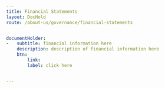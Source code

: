 ```yaml
---
title: Financial Statements
layout: DocHold
route: /about-us/governance/financial-statements


documentHolder:
-   subtitle: financial information here
    description: description of financial information here
    btn:
        link:
        label: click here


---
```


